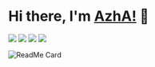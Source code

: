 # Hi there, I'm [AzhA!](https://liujia12138.github.io) 👋

[![](https://img.shields.io/badge/AzhA-blogs-1E90FF)](https://liujia12138.github.io)
[![](https://img.shields.io/badge/AzhA-echarts-red)](https://gallery.echartsjs.com/explore.html?u=bd-1606641265&type=work#sort=rank~timeframe=all~author=all)
[![](https://img.shields.io/badge/JavaScript-Vue.js-54FF9F)](https://cn.vuejs.org/)
[![](https://img.shields.io/badge/JavaScript-Egg-87843b)](https://eggjs.org/zh-cn/)

![ReadMe Card](https://github-readme-stats.vercel.app/api?username=liujia12138&count_private=true&show_icons=true)
